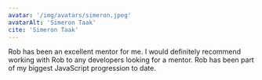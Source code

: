 ```yaml
---
avatar: '/img/avatars/simeron.jpeg'
avatarAlt: 'Simeron Taak'
cite: 'Simeron Taak'
---
```


Rob has been an excellent mentor for me. I would definitely recommend working with Rob to any developers looking for a mentor. Rob has been part of my biggest JavaScript progression to date.
